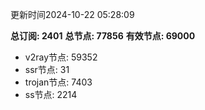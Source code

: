 更新时间2024-10-22 05:28:09

**总订阅: 2401**
**总节点: 77856**
**有效节点: 69000**
- v2ray节点: 59352
- ssr节点: 31
- trojan节点: 7403
- ss节点: 2214
